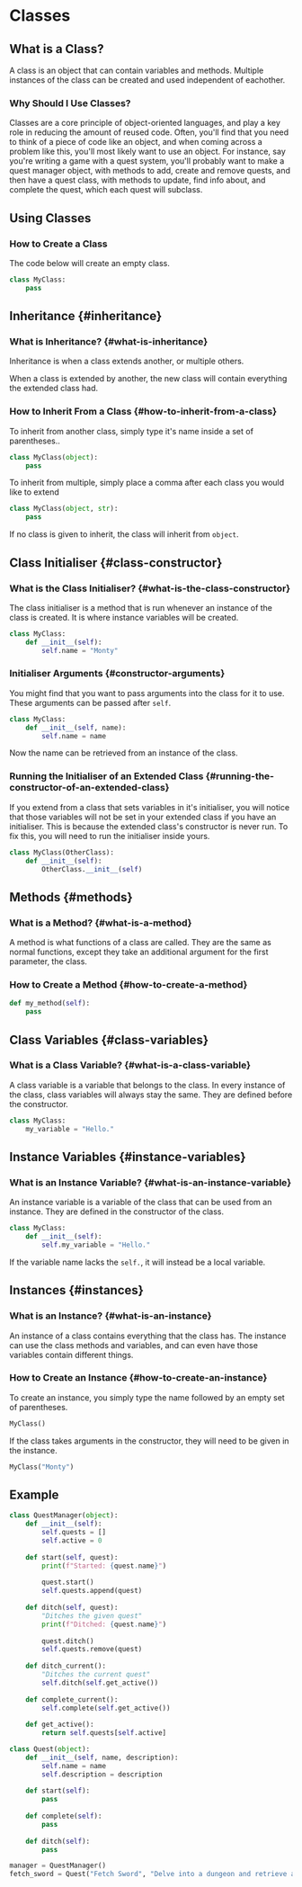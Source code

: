# Classes

## What is a Class?

A class is an object that can contain variables and methods. Multiple instances of the class can be created and used independent of eachother.

### Why Should I Use Classes?

Classes are a core principle of object-oriented languages, and play a key role in reducing the amount of reused code. Often, you'll find that you need to think of a piece of code like an object, and when coming across a problem like this, you'll most likely want to use an object. For instance, say you're writing a game with a quest system, you'll probably want to make a quest manager object, with methods to add, create and remove quests, and then have a quest class, with methods to update, find info about, and complete the quest, which each quest will subclass.

## Using Classes

### How to Create a Class

The code below will create an empty class.

```python
class MyClass:
    pass
```

## Inheritance {#inheritance}

### What is Inheritance? {#what-is-inheritance}

Inheritance is when a class extends another, or multiple others.

When a class is extended by another, the new class will contain everything the extended class had.

### How to Inherit From a Class {#how-to-inherit-from-a-class}

To inherit from another class, simply type it's name inside a set of parentheses..

```python
class MyClass(object):
    pass
```

To inherit from multiple, simply place a comma after each class you would like to extend

```python
class MyClass(object, str):
    pass
```

If no class is given to inherit, the class will inherit from `object`.

## Class Initialiser {#class-constructor}

### What is the Class Initialiser? {#what-is-the-class-constructor}

The class initialiser is a method that is run whenever an instance of the class is created. It is where instance variables will be created.

```python
class MyClass:
    def __init__(self):
        self.name = "Monty"
```

### Initialiser Arguments {#constructor-arguments}

You might find that you want to pass arguments into the class for it to use. These arguments can be passed after `self`.

```python
class MyClass:
    def __init__(self, name):
        self.name = name
```

Now the name can be retrieved from an instance of the class.

### Running the Initialiser of an Extended Class {#running-the-constructor-of-an-extended-class}

If you extend from a class that sets variables in it's initialiser, you will notice that those variables will not be set in your extended class if you have an initialiser. This is because the extended class's constructor is never run. To fix this, you will need to run the initialiser inside yours.

```python
class MyClass(OtherClass):
    def __init__(self):
        OtherClass.__init__(self)
```

## Methods {#methods}

### What is a Method? {#what-is-a-method}

A method is what functions of a class are called. They are the same as normal functions, except they take an additional argument for the first parameter, the class.

### How to Create a Method {#how-to-create-a-method}

```python
def my_method(self):
    pass
```

## Class Variables {#class-variables}

### What is a Class Variable? {#what-is-a-class-variable}

A class variable is a variable that belongs to the class. In every instance of the class, class variables will always stay the same. They are defined before the constructor.

```python
class MyClass:
    my_variable = "Hello."
```

## Instance Variables {#instance-variables}

### What is an Instance Variable? {#what-is-an-instance-variable}

An instance variable is a variable of the class that can be used from an instance. They are defined in the constructor of the class.

```python
class MyClass:
    def __init__(self):
        self.my_variable = "Hello."
```

If the variable name lacks the `self.`, it will instead be a local variable.

## Instances {#instances}

### What is an Instance? {#what-is-an-instance}

An instance of a class contains everything that the class has. The instance can use the class methods and variables, and can even have those variables contain different things.

### How to Create an Instance {#how-to-create-an-instance}

To create an instance, you simply type the name followed by an empty set of parentheses.

```python
MyClass()
```

If the class takes arguments in the constructor, they will need to be given in the instance.

```python
MyClass("Monty")
```

## Example

```python
class QuestManager(object):
    def __init__(self):
        self.quests = []
        self.active = 0
        
    def start(self, quest):
        print(f"Started: {quest.name}")
        
        quest.start()
        self.quests.append(quest)
        
    def ditch(self, quest):
        "Ditches the given quest"
        print(f"Ditched: {quest.name}")
        
        quest.ditch()
        self.quests.remove(quest)
        
    def ditch_current():
        "Ditches the current quest"
        self.ditch(self.get_active())
        
    def complete_current():
        self.complete(self.get_active())
        
    def get_active():
        return self.quests[self.active]
```

```python
class Quest(object):
    def __init__(self, name, description):
        self.name = name
        self.description = description
        
    def start(self):
        pass
        
    def complete(self):
        pass
        
    def ditch(self):
        pass
```

```python
manager = QuestManager()
fetch_sword = Quest("Fetch Sword", "Delve into a dungeon and retrieve a sword.")
```

